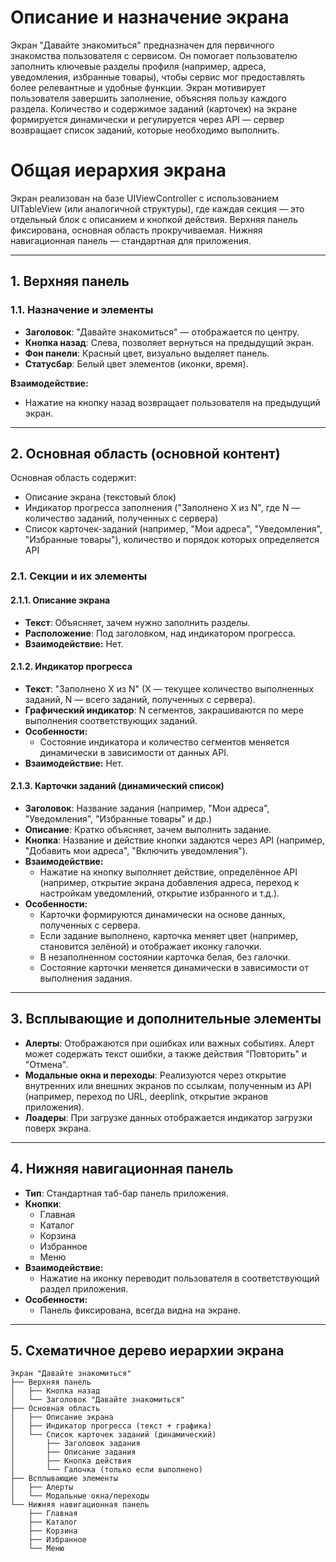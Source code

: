 # Описание и назначение экрана
Экран "Давайте знакомиться" предназначен для первичного знакомства пользователя с сервисом. Он помогает пользователю заполнить ключевые разделы профиля (например, адреса, уведомления, избранные товары), чтобы сервис мог предоставлять более релевантные и удобные функции. Экран мотивирует пользователя завершить заполнение, объясняя пользу каждого раздела. Количество и содержимое заданий (карточек) на экране формируется динамически и регулируется через API — сервер возвращает список заданий, которые необходимо выполнить.

# Общая иерархия экрана
Экран реализован на базе UIViewController с использованием UITableView (или аналогичной структуры), где каждая секция — это отдельный блок с описанием и кнопкой действия. Верхняя панель фиксирована, основная область прокручиваемая. Нижняя навигационная панель — стандартная для приложения.

---

## 1. Верхняя панель
### 1.1. Назначение и элементы
- **Заголовок**: "Давайте знакомиться" — отображается по центру.
- **Кнопка назад**: Слева, позволяет вернуться на предыдущий экран.
- **Фон панели**: Красный цвет, визуально выделяет панель.
- **Статусбар**: Белый цвет элементов (иконки, время).

**Взаимодействие:**
- Нажатие на кнопку назад возвращает пользователя на предыдущий экран.

---

## 2. Основная область (основной контент)
Основная область содержит:
- Описание экрана (текстовый блок)
- Индикатор прогресса заполнения ("Заполнено X из N", где N — количество заданий, полученных с сервера)
- Список карточек-заданий (например, "Мои адреса", "Уведомления", "Избранные товары"), количество и порядок которых определяется API

### 2.1. Секции и их элементы

#### 2.1.1. Описание экрана
- **Текст**: Объясняет, зачем нужно заполнить разделы.
- **Расположение**: Под заголовком, над индикатором прогресса.
- **Взаимодействие:** Нет.

#### 2.1.2. Индикатор прогресса
- **Текст**: "Заполнено X из N" (X — текущее количество выполненных заданий, N — всего заданий, полученных с сервера).
- **Графический индикатор**: N сегментов, закрашиваются по мере выполнения соответствующих заданий.
- **Особенности:**
  - Состояние индикатора и количество сегментов меняется динамически в зависимости от данных API.
- **Взаимодействие:** Нет.

#### 2.1.3. Карточки заданий (динамический список)
- **Заголовок**: Название задания (например, "Мои адреса", "Уведомления", "Избранные товары" и др.)
- **Описание**: Кратко объясняет, зачем выполнить задание.
- **Кнопка**: Название и действие кнопки задаются через API (например, "Добавить мои адреса", "Включить уведомления").
- **Взаимодействие:**
  - Нажатие на кнопку выполняет действие, определённое API (например, открытие экрана добавления адреса, переход к настройкам уведомлений, открытие избранного и т.д.).
- **Особенности:**
  - Карточки формируются динамически на основе данных, полученных с сервера.
  - Если задание выполнено, карточка меняет цвет (например, становится зелёной) и отображает иконку галочки.
  - В незаполненном состоянии карточка белая, без галочки.
  - Состояние карточки меняется динамически в зависимости от выполнения задания.

---

## 3. Всплывающие и дополнительные элементы
- **Алерты**: Отображаются при ошибках или важных событиях. Алерт может содержать текст ошибки, а также действия "Повторить" и "Отмена".
- **Модальные окна и переходы**: Реализуются через открытие внутренних или внешних экранов по ссылкам, полученным из API (например, переход по URL, deeplink, открытие экранов приложения).
- **Лоадеры**: При загрузке данных отображается индикатор загрузки поверх экрана.

---

## 4. Нижняя навигационная панель
- **Тип**: Стандартная таб-бар панель приложения.
- **Кнопки**:
  - Главная
  - Каталог
  - Корзина
  - Избранное
  - Меню
- **Взаимодействие:**
  - Нажатие на иконку переводит пользователя в соответствующий раздел приложения.
- **Особенности:**
  - Панель фиксирована, всегда видна на экране.

---

## 5. Схематичное дерево иерархии экрана
```
Экран "Давайте знакомиться"
├── Верхняя панель
│   ├── Кнопка назад
│   └── Заголовок "Давайте знакомиться"
├── Основная область
│   ├── Описание экрана
│   ├── Индикатор прогресса (текст + графика)
│   └── Список карточек заданий (динамический)
│       ├── Заголовок задания
│       ├── Описание задания
│       ├── Кнопка действия
│       └── Галочка (только если выполнено)
├── Всплывающие элементы
│   ├── Алерты
│   └── Модальные окна/переходы
└── Нижняя навигационная панель
    ├── Главная
    ├── Каталог
    ├── Корзина
    ├── Избранное
    └── Меню
```
